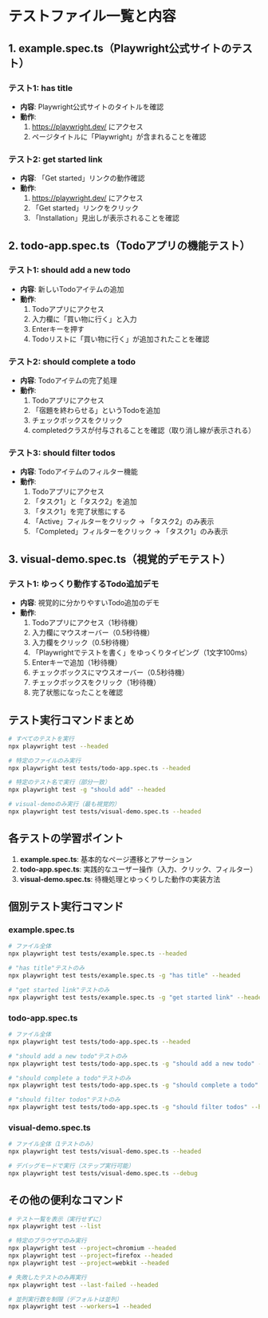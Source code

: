 # テストファイル一覧と内容

## 1. example.spec.ts（Playwright公式サイトのテスト）

### テスト1: has title
- **内容**: Playwright公式サイトのタイトルを確認
- **動作**:
  1. https://playwright.dev/ にアクセス
  2. ページタイトルに「Playwright」が含まれることを確認

### テスト2: get started link
- **内容**: 「Get started」リンクの動作確認
- **動作**:
  1. https://playwright.dev/ にアクセス
  2. 「Get started」リンクをクリック
  3. 「Installation」見出しが表示されることを確認

## 2. todo-app.spec.ts（Todoアプリの機能テスト）

### テスト1: should add a new todo
- **内容**: 新しいTodoアイテムの追加
- **動作**:
  1. Todoアプリにアクセス
  2. 入力欄に「買い物に行く」と入力
  3. Enterキーを押す
  4. Todoリストに「買い物に行く」が追加されたことを確認

### テスト2: should complete a todo
- **内容**: Todoアイテムの完了処理
- **動作**:
  1. Todoアプリにアクセス
  2. 「宿題を終わらせる」というTodoを追加
  3. チェックボックスをクリック
  4. completedクラスが付与されることを確認（取り消し線が表示される）

### テスト3: should filter todos
- **内容**: Todoアイテムのフィルター機能
- **動作**:
  1. Todoアプリにアクセス
  2. 「タスク1」と「タスク2」を追加
  3. 「タスク1」を完了状態にする
  4. 「Active」フィルターをクリック → 「タスク2」のみ表示
  5. 「Completed」フィルターをクリック → 「タスク1」のみ表示

## 3. visual-demo.spec.ts（視覚的デモテスト）

### テスト1: ゆっくり動作するTodo追加デモ
- **内容**: 視覚的に分かりやすいTodo追加のデモ
- **動作**:
  1. Todoアプリにアクセス（1秒待機）
  2. 入力欄にマウスオーバー（0.5秒待機）
  3. 入力欄をクリック（0.5秒待機）
  4. 「Playwrightでテストを書く」をゆっくりタイピング（1文字100ms）
  5. Enterキーで追加（1秒待機）
  6. チェックボックスにマウスオーバー（0.5秒待機）
  7. チェックボックスをクリック（1秒待機）
  8. 完了状態になったことを確認

## テスト実行コマンドまとめ

```bash
# すべてのテストを実行
npx playwright test --headed

# 特定のファイルのみ実行
npx playwright test tests/todo-app.spec.ts --headed

# 特定のテスト名で実行（部分一致）
npx playwright test -g "should add" --headed

# visual-demoのみ実行（最も視覚的）
npx playwright test tests/visual-demo.spec.ts --headed
```

## 各テストの学習ポイント

1. **example.spec.ts**: 基本的なページ遷移とアサーション
2. **todo-app.spec.ts**: 実践的なユーザー操作（入力、クリック、フィルター）
3. **visual-demo.spec.ts**: 待機処理とゆっくりした動作の実装方法

## 個別テスト実行コマンド

### example.spec.ts
```bash
# ファイル全体
npx playwright test tests/example.spec.ts --headed

# "has title"テストのみ
npx playwright test tests/example.spec.ts -g "has title" --headed

# "get started link"テストのみ
npx playwright test tests/example.spec.ts -g "get started link" --headed
```

### todo-app.spec.ts
```bash
# ファイル全体
npx playwright test tests/todo-app.spec.ts --headed

# "should add a new todo"テストのみ
npx playwright test tests/todo-app.spec.ts -g "should add a new todo" --headed

# "should complete a todo"テストのみ
npx playwright test tests/todo-app.spec.ts -g "should complete a todo" --headed

# "should filter todos"テストのみ
npx playwright test tests/todo-app.spec.ts -g "should filter todos" --headed
```

### visual-demo.spec.ts
```bash
# ファイル全体（1テストのみ）
npx playwright test tests/visual-demo.spec.ts --headed

# デバッグモードで実行（ステップ実行可能）
npx playwright test tests/visual-demo.spec.ts --debug
```

## その他の便利なコマンド

```bash
# テスト一覧を表示（実行せずに）
npx playwright test --list

# 特定のブラウザでのみ実行
npx playwright test --project=chromium --headed
npx playwright test --project=firefox --headed
npx playwright test --project=webkit --headed

# 失敗したテストのみ再実行
npx playwright test --last-failed --headed

# 並列実行数を制限（デフォルトは並列）
npx playwright test --workers=1 --headed
```